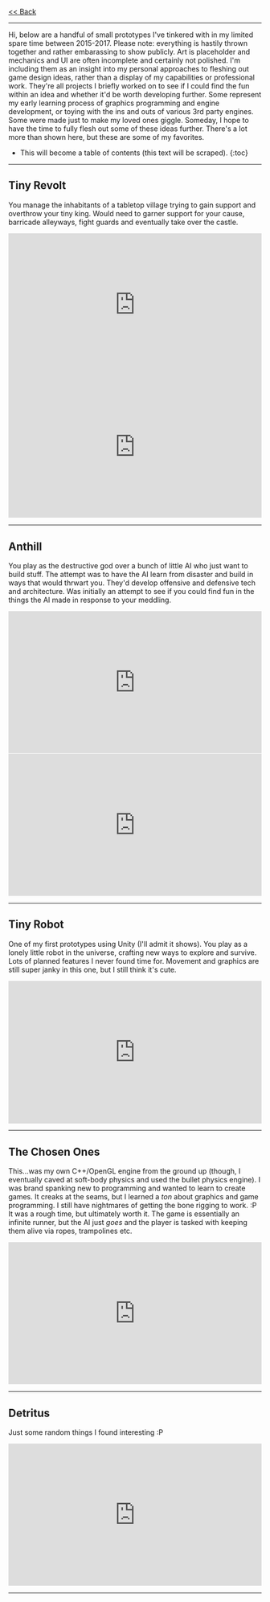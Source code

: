 [<< Back](https://stickandbindlegames.github.io)

----

Hi, below are a handful of small prototypes I've tinkered with in my limited spare time between 2015-2017. Please note: everything is hastily thrown together and rather embarassing to show publicly. Art is placeholder and mechanics and UI are often incomplete and certainly not polished. I'm including them as an insight into my personal approaches to fleshing out game design ideas, rather than a display of my capabilities or professional work. They're all projects I briefly worked on to see if I could find the fun within an idea and whether it'd be worth developing further. Some represent my early learning process of graphics programming and engine development, or toying with the ins and outs of various 3rd party engines. Some were made just to make my loved ones giggle. Someday, I hope to have the time to fully flesh out some of these ideas further. There's a lot more than shown here, but these are some of my favorites.

* This will become a table of contents (this text will be scraped).
{:toc}

----

## Tiny Revolt
You manage the inhabitants of a tabletop village trying to gain support and overthrow your tiny king. Would need to garner support for your cause, barricade alleyways, fight guards and eventually take over the castle.

<div style="position:relative;height:0;padding-bottom:56.21%"><iframe src="https://www.youtube.com/embed/v7Fllky0hgc?ecver=2" style="position:absolute;width:100%;height:100%;left:0" width="641" height="360" frameborder="0" gesture="media" allow="encrypted-media" allowfullscreen></iframe></div>

<div style="position:relative;height:0;padding-bottom:56.21%"><iframe src="https://www.youtube.com/embed/5JtLZC8SfL4?ecver=2" style="position:absolute;width:100%;height:100%;left:0" width="641" height="360" frameborder="0" gesture="media" allow="encrypted-media" allowfullscreen></iframe></div>

----

## Anthill
You play as the destructive god over a bunch of little AI who just want to build stuff. The attempt was to have the AI learn from disaster and build in ways that would thrwart you. They'd develop offensive and defensive tech and architecture. Was initially an attempt to see if you could find fun in the things the AI made in response to your meddling.

<div style="position:relative;height:0;padding-bottom:56.21%"><iframe src="https://www.youtube.com/embed/JDhp9ortYd4?ecver=2" style="position:absolute;width:100%;height:100%;left:0" width="641" height="360" frameborder="0" gesture="media" allow="encrypted-media" allowfullscreen></iframe></div>

<div style="position:relative;height:0;padding-bottom:56.21%"><iframe src="https://www.youtube.com/embed/Am1t-ZXsLsI?ecver=2" style="position:absolute;width:100%;height:100%;left:0" width="641" height="360" frameborder="0" gesture="media" allow="encrypted-media" allowfullscreen></iframe></div>

----

## Tiny Robot
One of my first prototypes using Unity (I'll admit it shows). You play as a lonely little robot in the universe, crafting new ways to explore and survive. Lots of planned features I never found time for. Movement and graphics are still super janky in this one, but I still think it's cute.

<div style="position:relative;height:0;padding-bottom:56.25%"><iframe src="https://www.youtube.com/embed/BjCHqA6QAdE?ecver=2" style="position:absolute;width:100%;height:100%;left:0" width="640" height="360" frameborder="0" gesture="media" allow="encrypted-media" allowfullscreen></iframe></div>

----

## The Chosen Ones
This...was my own C++/OpenGL engine from the ground up (though, I eventually caved at soft-body physics and used the bullet physics engine). I was brand spanking new to programming and wanted to learn to create games. It creaks at the seams, but I learned a _ton_ about graphics and game programming. I still have nightmares of getting the bone rigging to work. :P  It was a rough time, but ultimately worth it. The game is essentially an infinite runner, but the AI just _goes_ and the player is tasked with keeping them alive via ropes, trampolines etc.


<div style="position:relative;height:0;padding-bottom:56.21%"><iframe src="https://www.youtube.com/embed/SDuLBvNKy3k?ecver=2" style="position:absolute;width:100%;height:100%;left:0" width="640" height="360" frameborder="0" gesture="media" allow="encrypted-media" allowfullscreen></iframe></div>

----

## Detritus
Just some random things I found interesting :P

<div style="position:relative;height:0;padding-bottom:56.21%"><iframe src="https://www.youtube.com/embed/d8GxiUL941o?ecver=2" style="position:absolute;width:100%;height:100%;left:0" width="640" height="360" frameborder="0" gesture="media" allow="encrypted-media" allowfullscreen></iframe></div>

----
